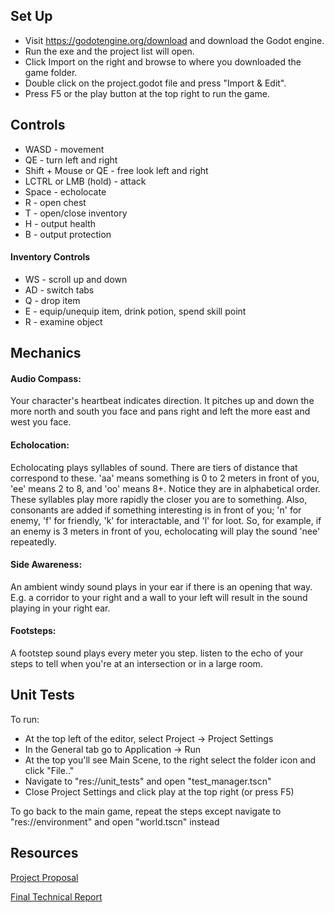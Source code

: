 ## Set Up
- Visit https://godotengine.org/download and download the Godot engine. 
- Run the exe and the project list will open. 
- Click Import on the right and browse to where you downloaded the game folder. 
- Double click on the project.godot file and press "Import & Edit". 
- Press F5 or the play button at the top right to run the game.

## Controls
- WASD - movement 
- QE - turn left and right
- Shift + Mouse or QE - free look left and right
- LCTRL or LMB (hold) - attack 
- Space - echolocate 
- R - open chest
- T - open/close inventory
- H - output health
- B - output protection

#### Inventory Controls
- WS - scroll up and down 
- AD - switch tabs 
- Q - drop item 
- E - equip/unequip item, drink potion, spend skill point
- R - examine object

## Mechanics
#### Audio Compass: 
Your character's heartbeat indicates direction. 
It pitches up and down the more north and south you face and pans right and left the more east and west you face.

#### Echolocation: 
Echolocating plays syllables of sound. There are tiers of distance that correspond to these. 
'aa' means something is 0 to 2 meters in front of you, 'ee' means 2 to 8, and 'oo' means 8+. 
Notice they are in alphabetical order. These syllables play more rapidly the closer you are to something. 
Also, consonants are added if something interesting is in front of you; 'n' for enemy, 'f' for friendly, 'k' for interactable, 
and 'l' for loot. So, for example, if an enemy is 3 meters in front of you, echolocating will play the sound 'nee' repeatedly.

#### Side Awareness: 
An ambient windy sound plays in your ear if there is an opening that way. E.g. a corridor to your right and a wall to your left will result in the sound playing in your right ear.

#### Footsteps: 
A footstep sound plays every meter you step. listen to the echo of your steps to tell when you're at an intersection or in a large room.

## Unit Tests
To run: 
- At the top left of the editor, select Project -> Project Settings
- In the General tab go to Application -> Run
- At the top you'll see Main Scene, to the right select the folder icon and click "File.."
- Navigate to "res://unit_tests" and open "test_manager.tscn"
- Close Project Settings and click play at the top right (or press F5)

To go back to the main game, repeat the steps except navigate to "res://environment" and open "world.tscn" instead


## Resources
[Project Proposal](https://github.com/NarayanaWalters/PTS/blob/master/CapstoneProjectProposal.pdf)

[Final Technical Report](https://github.com/NarayanaWalters/PTS/blob/master/FinalTechinalReport.md)
